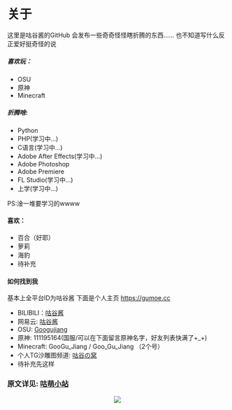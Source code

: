 # 关于
这里是咕谷酱的GitHub
会发布一些奇奇怪怪瞎折腾的东西......
也不知道写什么反正爱好挺奇怪的说

##### 喜欢玩：
- OSU 
- 原神
- Minecraft

##### 折腾啥:
- Python
- PHP(学习中...)
- C语言(学习中...)
- Adobe After Effects(学习中...)
- Adobe Photoshop
- Adobe Premiere
- FL Studio(学习中...)
- 上学(学习中...)

PS:淦一堆要学习的wwww

#### 喜欢：
- 百合（好耶）
- 萝莉
- 海豹
- 待补充

#### 如何找到我
基本上全平台ID为咕谷酱
下面是个人主页
https://gumoe.cc

- BILIBILI：[咕谷酱](https://space.bilibili.com/21141864 "咕谷酱")
- 网易云: [咕谷酱](https://music.163.com/#/artist?id=48984207 "咕谷酱")
- OSU: [Googujiang](https://osu.ppy.sh/users/15651670 "Googujiang")
- 原神: 111195164(国服/可以在下面留言原神名字，好友列表快满了+_+)
- Minecraft: GooGu_Jiang / Goo_Gu_Jiang （2个号）
- 个人TG沙雕图频道: [咕谷の窝](https://t.me/Goo_nest "咕谷の窝")
- 待补充先这样

### 原文详见: [咕萌小站](https://gmoe.cc/about.html "咕萌小站")
<p align="center"> 
  <img src="https://github-readme-stats.vercel.app/api?username=GooGuJiang&show_icons=true&theme=radical&hide_border=true" />
</p>

<!---
GooGuJiang/GooGuJiang is a ✨ special ✨ repository because its `README.md` (this file) appears on your GitHub profile.
You can click the Preview link to take a look at your changes.
--->
